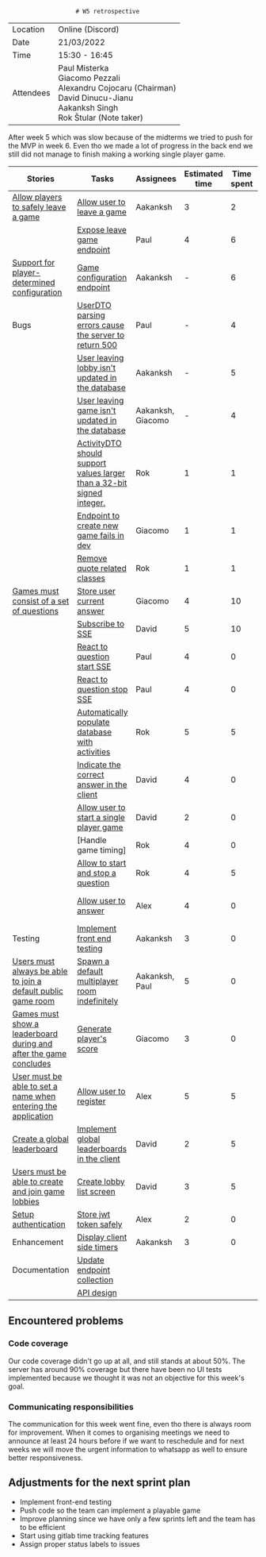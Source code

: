                        # W5 retrospective

|   |                                                                                                                                              |
|---|----------------------------------------------------------------------------------------------------------------------------------------------|
| Location  | Online (Discord)                                                                                                                             |
| Date		| 21/03/2022                                                                                                                                   |
| Time		| 15:30 - 16:45                                                                                                                                |
| Attendees	| Paul Misterka <br> Giacomo Pezzali <br> Alexandru Cojocaru (Chairman) <br> David Dinucu-Jianu<br>  Aakanksh Singh<br>Rok Štular (Note taker) |

After week 5 which was slow because of the midterms we tried to push for the MVP in week 6. Even tho we made a lot of progress in the back end we still did not manage to finish making a working single player game.

| Stories                                                                                                                                                                             | Tasks                                                                                                                                                                                      | Assignees         | Estimated time | Time spent | Done   | Notes                                                                                                                               |
|-------------------------------------------------------------------------------------------------------------------------------------------------------------------------------------|--------------------------------------------------------------------------------------------------------------------------------------------------------------------------------------------|-------------------|----------------|------------|--------|-------------------------------------------------------------------------------------------------------------------------------------|
| [Allow players to safely leave a game](https://gitlab.ewi.tudelft.nl/cse1105/2021-2022/team-repositories/oopp-group-60/repository-template/-/issues/35)                             | [Allow user to leave a game](https://gitlab.ewi.tudelft.nl/cse1105/2021-2022/team-repositories/oopp-group-60/repository-template/-/issues/124)                                             | Aakanksh          | 3              | 2          | Review |                                                                                                                                     |
|                                                                                                                                                                                     | [Expose leave game endpoint](https://gitlab.ewi.tudelft.nl/cse1105/2021-2022/team-repositories/oopp-group-60/repository-template/-/issues/123)                                             | Paul              | 4              | 6          | Yes    | Finish-up from W5                                                                                                                   |
| [Support for player-determined configuration](https://gitlab.ewi.tudelft.nl/cse1105/2021-2022/team-repositories/oopp-group-60/repository-template/-/issues/36)                      | [Game configuration endpoint](https://gitlab.ewi.tudelft.nl/cse1105/2021-2022/team-repositories/oopp-group-60/repository-template/-/issues/98)                                             | Aakanksh          | -              | 6          | Yes    | Finish-up from W5                                                                                                                   |
| Bugs                                                                                                                                                                                | [UserDTO parsing errors cause the server to return 500](https://gitlab.ewi.tudelft.nl/cse1105/2021-2022/team-repositories/oopp-group-60/repository-template/-/issues/144)                  | Paul              | -              | 4          | Yes    |                                                                                                                                     |
|                                                                                                                                                                                     | [User leaving lobby isn't updated in the database](https://gitlab.ewi.tudelft.nl/cse1105/2021-2022/team-repositories/oopp-group-60/repository-template/-/issues/150)                       | Aakanksh          | -              | 5          | Yes    |                                                                                                                                     |
|                                                                                                                                                                                     | [User leaving game isn't updated in the database](https://gitlab.ewi.tudelft.nl/cse1105/2021-2022/team-repositories/oopp-group-60/repository-template/-/issues/151)                        | Aakanksh, Giacomo | -              | 4          | Yes    |                                                                                                                                     |
|                                                                                                                                                                                     | [ActivityDTO should support values larger than a 32-bit signed integer.](https://gitlab.ewi.tudelft.nl/cse1105/2021-2022/team-repositories/oopp-group-60/repository-template/-/issues/145) | Rok               | 1              | 1          | Yes    |                                                                                                                                     |
|                                                                                                                                                                                     | [Endpoint to create new game fails in dev](https://gitlab.ewi.tudelft.nl/cse1105/2021-2022/team-repositories/oopp-group-60/repository-template/-/issues/142)                               | Giacomo           | 1              | 1          | Yes    |                                                                                                                                     |
|                                                                                                                                                                                     | [Remove quote related classes](https://gitlab.ewi.tudelft.nl/cse1105/2021-2022/team-repositories/oopp-group-60/repository-template/-/issues/69)                                            | Rok               | 1              | 1          | Yes    |                                                                                                                                     |
| [Games must consist of a set of questions](https://gitlab.ewi.tudelft.nl/cse1105/2021-2022/team-repositories/oopp-group-60/repository-template/-/issues/7)                          | [Store user current answer](https://gitlab.ewi.tudelft.nl/cse1105/2021-2022/team-repositories/oopp-group-60/repository-template/-/issues/112)                                              | Giacomo           | 4              | 10         | Yes    | Started in W5                                                                                                                       |
|                                                                                                                                                                                     | [Subscribe to SSE](https://gitlab.ewi.tudelft.nl/cse1105/2021-2022/team-repositories/oopp-group-60/repository-template/-/issues/116)                                                       | David             | 5              | 10         | Yes    |                                                                                                                                     |
|                                                                                                                                                                                     | [React to question start SSE](https://gitlab.ewi.tudelft.nl/cse1105/2021-2022/team-repositories/oopp-group-60/repository-template/-/issues/118)                                            | Paul              | 4              | 0          | No     | Blocked by [#117](https://gitlab.ewi.tudelft.nl/cse1105/2021-2022/team-repositories/oopp-group-60/repository-template/-/issues/117) |
|                                                                                                                                                                                     | [React to question stop SSE](https://gitlab.ewi.tudelft.nl/cse1105/2021-2022/team-repositories/oopp-group-60/repository-template/-/issues/119)                                             | Paul              | 4              | 0          | No     | Blocked by [#117](https://gitlab.ewi.tudelft.nl/cse1105/2021-2022/team-repositories/oopp-group-60/repository-template/-/issues/117) |
|                                                                                                                                                                                     | [Automatically populate database with activities](https://gitlab.ewi.tudelft.nl/cse1105/2021-2022/team-repositories/oopp-group-60/repository-template/-/issues/140)                        | Rok               | 5              | 5          | Yes    |                                                                                                                                     |
|                                                                                                                                                                                     | [Indicate the correct answer in the client](https://gitlab.ewi.tudelft.nl/cse1105/2021-2022/team-repositories/oopp-group-60/repository-template/-/issues/100)                              | David             | 4              | 0          | No     |                                                                                                                                     |
|                                                                                                                                                                                     | [Allow user to start a single player game](https://gitlab.ewi.tudelft.nl/cse1105/2021-2022/team-repositories/oopp-group-60/repository-template/-/issues/121)                               | David             | 2              | 0          | No     |                                                                                                                                     |
|                                                                                                                                                                                     | [Handle game timing]                                                                                                                                                                       | Rok               | 4              | 0          | No     |                                                                                                                                     |
|                                                                                                                                                                                     | [Allow to start and stop a question](https://gitlab.ewi.tudelft.nl/cse1105/2021-2022/team-repositories/oopp-group-60/repository-template/-/issues/117)                                     | Rok               | 4              | 5          | Review |                                                                                                                                     |
|                                                                                                                                                                                     | [Allow user to answer](https://gitlab.ewi.tudelft.nl/cse1105/2021-2022/team-repositories/oopp-group-60/repository-template/-/issues/122)                                                   | Alex              | 4              | 0          | No     | Blocked by [#112](https://gitlab.ewi.tudelft.nl/cse1105/2021-2022/team-repositories/oopp-group-60/repository-template/-/issues/112) |
| Testing                                                                                                                                                                             | [Implement front end testing](https://gitlab.ewi.tudelft.nl/cse1105/2021-2022/team-repositories/oopp-group-60/repository-template/-/issues/101)                                            | Aakanksh          | 3              | 0          | No     |                                                                                                                                     |
| [Users must always be able to join a default public game room](https://gitlab.ewi.tudelft.nl/cse1105/2021-2022/team-repositories/oopp-group-60/repository-template/-/issues/6)      | [Spawn a default multiplayer room indefinitely](https://gitlab.ewi.tudelft.nl/cse1105/2021-2022/team-repositories/oopp-group-60/repository-template/-/issues/16)                           | Aakanksh, Paul    | 5              | 0          | No     |                                                                                                                                     |
| [Games must show a leaderboard during and after the game concludes](https://gitlab.ewi.tudelft.nl/cse1105/2021-2022/team-repositories/oopp-group-60/repository-template/-/issues/8) | [Generate player's score](https://gitlab.ewi.tudelft.nl/cse1105/2021-2022/team-repositories/oopp-group-60/repository-template/-/issues/128)                                                | Giacomo           | 3              | 0          | No     |                                                                                                                                     |
| [User must be able to set a name when entering the application](https://gitlab.ewi.tudelft.nl/cse1105/2021-2022/team-repositories/oopp-group-60/repository-template/-/issues/4)     | [Allow user to register](https://gitlab.ewi.tudelft.nl/cse1105/2021-2022/team-repositories/oopp-group-60/repository-template/-/merge_requests/86)                                          | Alex              | 5              | 5          | Review |                                                                                                                                     |
| [Create a global leaderboard](https://gitlab.ewi.tudelft.nl/cse1105/2021-2022/team-repositories/oopp-group-60/repository-template/-/issues/40)                                      | [Implement global leaderboards in the client](https://gitlab.ewi.tudelft.nl/cse1105/2021-2022/team-repositories/oopp-group-60/repository-template/-/issues/103)                            | David             | 2              | 5          | Yes    |                                                                                                                                     |
| [Users must be able to create and join game lobbies](https://gitlab.ewi.tudelft.nl/cse1105/2021-2022/team-repositories/oopp-group-60/repository-template/-/issues/5)                | [Create lobby list screen](https://gitlab.ewi.tudelft.nl/cse1105/2021-2022/team-repositories/oopp-group-60/repository-template/-/issues/152)                                               | David             | 3              | 5          | Yes    |                                                                                                                                     |
| [Setup authentication](https://gitlab.ewi.tudelft.nl/cse1105/2021-2022/team-repositories/oopp-group-60/repository-template/-/issues/31)                                             | [Store jwt token safely](https://gitlab.ewi.tudelft.nl/cse1105/2021-2022/team-repositories/oopp-group-60/repository-template/-/issues/114)                                                 | Alex              | 2              | 0          | No     |                                                                                                                                     |
| Enhancement                                                                                                                                                                         | [Display client side timers](https://gitlab.ewi.tudelft.nl/cse1105/2021-2022/team-repositories/oopp-group-60/repository-template/-/issues/111)                                             | Aakanksh          | 3              | 0          | No     |                                                                                                                                     |
| Documentation                                                                                                                                                                       | [Update endpoint collection](https://gitlab.ewi.tudelft.nl/cse1105/2021-2022/team-repositories/oopp-group-60/repository-template/-/issues/127)                                             |                   |                |            |        |                                                                                                                                     |
|                                                                                                                                                                                     | [API design](https://gitlab.ewi.tudelft.nl/cse1105/2021-2022/team-repositories/oopp-group-60/repository-template/-/issues/82)                                                              |                   |                |            |        |                                                                                                                                     |


## Encountered problems

### Code coverage
Our code coverage didn't go up at all, and still stands at about 50%. The server has around 90% coverage but there have been no UI tests implemented because we thought it was not an objective for this week's goal.

### Communicating responsibilities
The communication for this week went fine, even tho there is always room for improvement. When it comes to organising meetings we need to announce at least 24 hours before if we want to reschedule and for next weeks we will move the urgent information to whatsapp as well to ensure better responsiveness.

## Adjustments for the next sprint plan
- Implement front-end testing
- Push code so the team can implement a playable game
- Improve planning since we have only a few sprints left and the team has to be efficient
- Start using gitlab time tracking features
- Assign proper status labels to issues